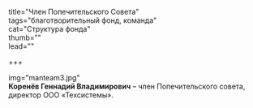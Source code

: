 title="Член Попечительского Совета"  
tags="благотворительный фонд, команда"  
cat="Структура фонда"  
thumb=""  
lead=""

+++

img="manteam3.jpg"  
**Коренёв Геннадий Владимирович** – член Попечительского совета, директор ООО «Техсистемы». 
